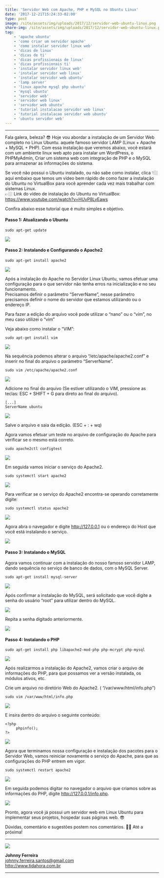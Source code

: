 ```yaml
---
title: 'Servidor Web com Apache, PHP e MySQL no Ubuntu Linux'
date: '2017-12-21T15:24:33-02:00'
type: post
image: /site/assets/img/uploads/2017/12/servidor-web-ubuntu-linux.png
share-img: /site/assets/img/uploads/2017/12/servidor-web-ubuntu-linux.png
tag:
    - 'apache ubuntu'
    - 'como criar um servidor apache'
    - 'como instalar servidor linux web'
    - 'dicas de linux'
    - 'dicas de ti'
    - 'dicas profissionais de linux'
    - 'dicas profissionais ti'
    - 'instalar servidor linux web'
    - 'instalar servidor web linux'
    - 'instalar servidor web ubuntu'
    - 'lamp server'
    - 'linux apache mysql php ubuntu'
    - 'mysql ubuntu'
    - 'servidor web'
    - 'servidor web linux'
    - 'servidor web ubuntu'
    - 'tutorial instalacao servidor web linux'
    - 'tutorial instalacao servidor web ubuntu'
    - 'ubuntu servidor web'
---
```


- - - - - -

Fala galera, beleza? 😎 Hoje vou abordar a instalação de um Servidor Web completo no Linux Ubuntu. aquele famoso servidor LAMP (Linux + Apache + MySQL + PHP). Com essa instalação que veremos abaixo, você estará com um ambiente linux web apto para instalar um WordPress, o PHPMyAdmin, Criar um sistema web com integração de PHP e o MySQL para armazenar as informações do sistema.

Se você não possui o Ubuntu instalado, ou não sabe como instalar, clica 👇🏼 aqui embaixo que temos um vídeo bem rápido de como fazer a instalação do Ubuntu no VirtualBox para você aprender cada vez mais trabalhar com sistemas Linux.  
👉🏼 Link do vídeo de instalação do Ubuntu no VirtualBox: <https://www.youtube.com/watch?v=HUvP8LvEaws>

Confira abaixo esse tutorial que é muito simples e objetivo.

#### Passo 1: Atualizando o Ubuntu

```
sudo apt-get update
```

![](/site/assets/img/uploads/2017/12/1.png)

#### Passo 2: Instalando e Configurando o Apache2

```
sudo apt-get install apache2
```

![](/site/assets/img/uploads/2017/12/2.png)

Após a instalação do Apache no Servidor Linux Ubuntu, vamos efetuar uma configuração para o que servidor não tenha erros na inicialização e no seu funcionamento.  
Precisamos definir o parâmetro “ServerName”, nesse parâmetro precisamos definir o nome do servidor que estamos utilizando ou o endereço IP.

Para fazer a edição do arquivo você pode utilizar o “nano” ou o “vim”, no meu caso utilizei o “vim”

Veja abaixo como instalar o “VIM”:

```
sudo apt-get install vim
```

![](/site/assets/img/uploads/2017/12/3.png)

Na sequência podemos alterar o arquivo “/etc/apache/apache2.conf” e inserir no final do arquivo o parâmetro “ServerName”.

```
sudo vim /etc/apache/apache2.conf
```

![](/site/assets/img/uploads/2017/12/4.png)

Adicione no final do arquivo (Se estiver utilizando o VIM, pressione as teclas: ESC + SHIFT + G para direto ao final do arquivo).

```
[...]
ServerName ubuntu
```

![](/site/assets/img/uploads/2017/12/5.png)

Salve o arquivo e saia da edição. (ESC + : + wq)

Agora vamos efetuar um teste no arquivo de configuração do Apache para verificar se o mesmo está correto.

```
sudo apache2ctl configtest
```

![](/site/assets/img/uploads/2017/12/6.png)

Em seguida vamos iniciar o serviço do Apache2.

```
sudo systemctl start apache2
```

![](/site/assets/img/uploads/2017/12/7.png)

Para verificar se o serviço do Apache2 encontra-se operando corretamente digite:

```
sudo systemctl status apache2
```

![](/site/assets/img/uploads/2017/12/8.png)

Agora abra o navegador e digite http://127.0.0.1 ou o endereço do Host que você está instalando o serviço.

![](/site/assets/img/uploads/2017/12/9.png)

#### Passo 3: Instalando o MySQL

Agora vamos continuar com a instalação do nosso famoso servidor LAMP, dando sequência no serviço de banco de dados, com o MySQL Server.

```
sudo apt-get install mysql-server
```

![](/site/assets/img/uploads/2017/12/10.png)

Após confirmar a instalação do MySQL, será solicitado que você digite a senha do usuário “root” para utilizar dentro do MySQL.

![](/site/assets/img/uploads/2017/12/11.png)

Repita a senha digitado anteriormente.

![](/site/assets/img/uploads/2017/12/12.png)

#### Passo 4: Instalando o PHP

```
sudo apt-get install php libapache2-mod-php php-mcrypt php-mysql
```

![](/site/assets/img/uploads/2017/12/13.png)

Após realizarmos a instalação do Apache2, vamos criar o arquivo de informações do PHP, para que possamos ver a versão instalada, os módulos ativos, etc.

Crie um arquivo no diretório Web do Apache2. ( “/var/www/html/info.php”)

```
sudo vim /var/www/html/info.php
```

![](/site/assets/img/uploads/2017/12/14.png)

E insira dentro do arquivo o seguinte conteúdo:

```
<?php
     phpinfo();
?>
```

![](/site/assets/img/uploads/2017/12/15.png)

Agora que terminamos nossa configuração e instalação dos pacotes para o Servidor Web, vamos reiniciar novamente o serviço do Apache, para que as configurações do PHP entrem em vigor.

```
sudo systemctl restart apache2
```

![](/site/assets/img/uploads/2017/12/16.png)

Em seguida podemos digitar no navegador o arquivo que criamos sobre as informações do PHP, digite http://127.0.0.1/info.php.

![](/site/assets/img/uploads/2017/12/17.png)

Pronto, agora você já possui um servidor web em Linux Ubuntu para implementar seus projetos, hospedar suas páginas web. 😎

Dúvidas, comentário e sugestões postem nos comentários.
👋🏼 Até a próxima!

- - - - - -

![](/site/assets/img/uploads/2017/11/foto-perfil-redondo-johnny.png)  

**Johnny Ferreira**  
<johnny.ferreira.santos@gmail.com>  
<http://www.tidahora.com.br>

- - - - - -